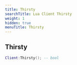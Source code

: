 ```yaml
---
title: Thirsty
searchTitle: Lua Client Thirsty
weight: 1
hidden: true
menuTitle: Thirsty
---
```

## Thirsty
```lua
Client:Thirsty(); -- bool
```